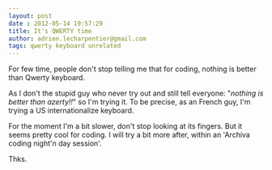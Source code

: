 ```yaml
---
layout: post
date : 2012-05-14 19:57:29
title: It's QWERTY time
author: adrien.lecharpentier@gmail.com
tags: qwerty keyboard unrelated
---
```

For few time, people don't stop telling me that for coding, nothing is
better than Qwerty keyboard. 

As I don't the stupid guy who never try out and still tell everyone: 
"_nothing is better than azerty!!_" so I'm trying it. To be precise, as
an French guy, I'm trying a US internationalize keyboard.

For the moment I'm a bit slower, don't stop looking at its fingers. But
it seems pretty cool for coding. I will try a bit more after, within an
'Archiva coding night'n day session'.

Thks.

